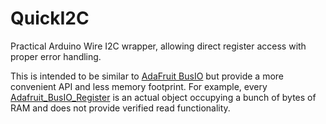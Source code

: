 # QuickI2C

Practical Arduino Wire I2C wrapper, allowing direct register access with proper error handling.

This is intended to be similar to [AdaFruit BusIO](https://github.com/adafruit/Adafruit_BusIO) but provide a more convenient API and less memory footprint. For example, every [Adafruit_BusIO_Register](https://github.com/adafruit/Adafruit_BusIO/blob/master/Adafruit_BusIO_Register.h) is an actual object occupying a bunch of bytes of RAM and does not provide verified read functionality.